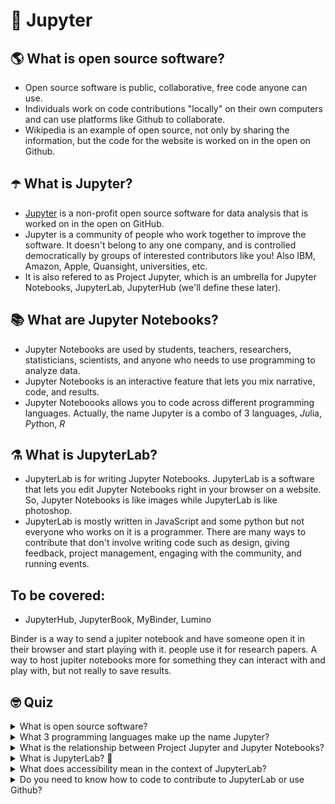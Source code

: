 
# 🚀 Jupyter 

## 🌎 What is open source software?
* Open source software is public, collaborative, free code anyone can use. 
* Individuals work on code contributions "locally" on their own computers and can use platforms like Github to collaborate.
* Wikipedia is an example of open source, not only by sharing the information, but the code for the website is worked on in the open on Github.

## ☂️ What is Jupyter?
* [Jupyter](https://jupyter.org/) is a non-profit open source software for data analysis that is worked on in the open on GitHub.
* Jupyter is a community of people who work together to improve the software. It doesn't belong to any one company, and is controlled democratically by groups of interested contributors like you! Also IBM, Amazon, Apple, Quansight, universities, etc.
* It is also refered to as Project Jupyter, which is an umbrella for Jupyter Notebooks, JupyterLab, JupyterHub (we'll define these later).

## 📚 What are Jupyter Notebooks?
* Jupyter Notebooks are used by students, teachers, researchers, statisticians, scientists, and anyone who needs to use programming to analyze data.
* Jupyter Notebooks is an interactive feature that lets you mix narrative, code, and results.
* Jupyter Noteboooks allows you to code across different programming languages. Actually, the name Jupyter is a combo of 3 languages, *Ju*lia, *Pyt*hon, *R*

## ⚗ What is JupyterLab?
* JupyterLab is for writing Jupyter Notebooks. JupyterLab is a software that lets you edit Jupyter Notebooks right in your browser on a website. So, Jupyter Notebooks is like images while JupyterLab is like photoshop.
* JupyterLab is mostly written in JavaScript and some python but not everyone who works on it is a programmer. There are many ways to contribute that don't involve writing code such as design, giving feedback, project management, engaging with the community, and running events. 

## To be covered:

*  JupyterHub, JupyterBook, MyBinder, Lumino

Binder is a way to send a jupiter notebook and have someone open it in their browser and start playing with it. people use it for research papers. A way to host jupiter notebooks
more for something they can interact with and play with, but not really to save results. 

## 🤓 Quiz

<details>
  <summary>What is open source software?</summary>
  Public, collaborative, free code anyone can use
</details>

<details>
  <summary>  What 3 programming languages make up the name Jupyter? </summary>
  <details>
    <summary> Hint: Ju- Pyt- R </summary>
    Julia, Python, R
  </details>
</details>

<details>
  <summary>What is the relationship between Project Jupyter and Jupyter Notebooks? </summary>
  Jupyter is the umbrella project, and Jupyter Notebooks is a feature used for data analysis, with an interactive notebook mixing narrative, code, and results. 
</details>

<details>
  <summary>What is JupyterLab? 🚀 </summary>
  JupyterLab edits the code for Jupyter Notebooks right in your web browser.
</details>

<details>
  <summary>What does accessibility mean in the context of JupyterLab?</summary>
Designing for users with disabilities. Also welcoming and supporting newcomers who may not feel like they fit in to work on an open source project. 
</details>

<details>
  <summary>Do you need to know how to code to contribute to JupyterLab or use Github? </summary>
  No 😜
</details>